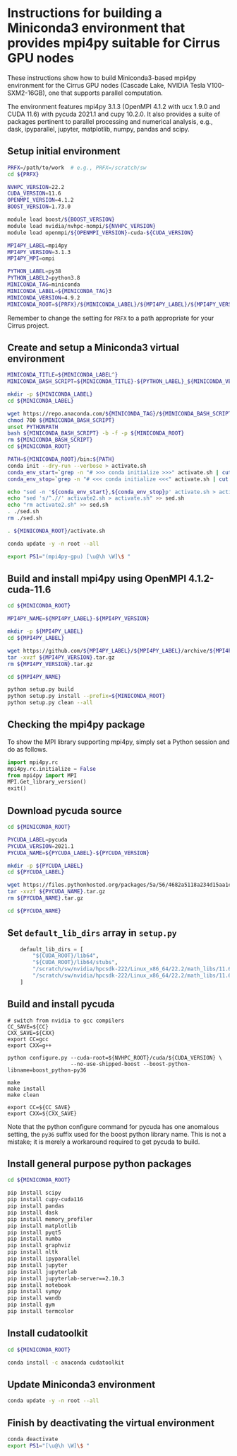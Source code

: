Instructions for building a Miniconda3 environment that provides mpi4py suitable for Cirrus GPU nodes
=====================================================================================================

These instructions show how to build Miniconda3-based mpi4py environment for the Cirrus GPU nodes
(Cascade Lake, NVIDIA Tesla V100-SXM2-16GB), one that supports parallel computation.

The environment features mpi4py 3.1.3 (OpenMPI 4.1.2 with ucx 1.9.0 and CUDA 11.6) with pycuda 2021.1
and cupy 10.2.0. It also provides a suite of packages pertinent to parallel processing and numerical analysis,
e.g., dask, ipyparallel, jupyter, matplotlib, numpy, pandas and scipy.


Setup initial environment
-------------------------

```bash
PRFX=/path/to/work  # e.g., PRFX=/scratch/sw
cd ${PRFX}

NVHPC_VERSION=22.2
CUDA_VERSION=11.6
OPENMPI_VERSION=4.1.2
BOOST_VERSION=1.73.0

module load boost/${BOOST_VERSION}
module load nvidia/nvhpc-nompi/${NVHPC_VERSION}
module load openmpi/${OPENMPI_VERSION}-cuda-${CUDA_VERSION}

MPI4PY_LABEL=mpi4py
MPI4PY_VERSION=3.1.3
MPI4PY_MPI=ompi

PYTHON_LABEL=py38
PYTHON_LABEL2=python3.8
MINICONDA_TAG=miniconda
MINICONDA_LABEL=${MINICONDA_TAG}3
MINICONDA_VERSION=4.9.2
MINICONDA_ROOT=${PRFX}/${MINICONDA_LABEL}/${MPI4PY_LABEL}/${MPI4PY_VERSION}-${MPI4PY_MPI}-gpu
```

Remember to change the setting for `PRFX` to a path appropriate for your Cirrus project.


Create and setup a Miniconda3 virtual environment
-------------------------------------------------

```bash
MINICONDA_TITLE=${MINICONDA_LABEL^}
MINICONDA_BASH_SCRIPT=${MINICONDA_TITLE}-${PYTHON_LABEL}_${MINICONDA_VERSION}-Linux-x86_64.sh

mkdir -p ${MINICONDA_LABEL}
cd ${MINICONDA_LABEL}

wget https://repo.anaconda.com/${MINICONDA_TAG}/${MINICONDA_BASH_SCRIPT}
chmod 700 ${MINICONDA_BASH_SCRIPT}
unset PYTHONPATH
bash ${MINICONDA_BASH_SCRIPT} -b -f -p ${MINICONDA_ROOT}
rm ${MINICONDA_BASH_SCRIPT}
cd ${MINICONDA_ROOT}

PATH=${MINICONDA_ROOT}/bin:${PATH}
conda init --dry-run --verbose > activate.sh
conda_env_start=`grep -n "# >>> conda initialize >>>" activate.sh | cut -d':' -f 1`
conda_env_stop=`grep -n "# <<< conda initialize <<<" activate.sh | cut -d':' -f 1`

echo "sed -n '${conda_env_start},${conda_env_stop}p' activate.sh > activate2.sh" > sed.sh
echo "sed 's/^.//' activate2.sh > activate.sh" >> sed.sh
echo "rm activate2.sh" >> sed.sh
. ./sed.sh
rm ./sed.sh

. ${MINICONDA_ROOT}/activate.sh

conda update -y -n root --all

export PS1="(mpi4py-gpu) [\u@\h \W]\$ "
```


Build and install mpi4py using OpenMPI 4.1.2-cuda-11.6
------------------------------------------------------

```bash
cd ${MINICONDA_ROOT}

MPI4PY_NAME=${MPI4PY_LABEL}-${MPI4PY_VERSION}

mkdir -p ${MPI4PY_LABEL}
cd ${MPI4PY_LABEL}

wget https://github.com/${MPI4PY_LABEL}/${MPI4PY_LABEL}/archive/${MPI4PY_VERSION}.tar.gz
tar -xvzf ${MPI4PY_VERSION}.tar.gz
rm ${MPI4PY_VERSION}.tar.gz

cd ${MPI4PY_NAME}

python setup.py build
python setup.py install --prefix=${MINICONDA_ROOT}
python setup.py clean --all
```


Checking the mpi4py package
---------------------------

To show the MPI library supporting mpi4py, simply set a Python session and do as follows.

```python
import mpi4py.rc
mpi4py.rc.initialize = False
from mpi4py import MPI
MPI.Get_library_version()
exit()
```


Download pycuda source
----------------------

```bash
cd ${MINICONDA_ROOT}

PYCUDA_LABEL=pycuda
PYCUDA_VERSION=2021.1
PYCUDA_NAME=${PYCUDA_LABEL}-${PYCUDA_VERSION}

mkdir -p ${PYCUDA_LABEL}
cd ${PYCUDA_LABEL}

wget https://files.pythonhosted.org/packages/5a/56/4682a5118a234d15aa1c8768a528aac4858c7b04d2674e18d586d3dfda04/${PYCUDA_NAME}.tar.gz
tar -xvzf ${PYCUDA_NAME}.tar.gz
rm ${PYCUDA_NAME}.tar.gz

cd ${PYCUDA_NAME}
```

Set `default_lib_dirs` array in `setup.py`
------------------------------------------

```python
    default_lib_dirs = [
        "${CUDA_ROOT}/lib64",
        "${CUDA_ROOT}/lib64/stubs",
        "/scratch/sw/nvidia/hpcsdk-222/Linux_x86_64/22.2/math_libs/11.6/lib64",
        "/scratch/sw/nvidia/hpcsdk-222/Linux_x86_64/22.2/math_libs/11.6/lib64/stubs",
    ]
```

Build and install pycuda
------------------------

```
# switch from nvidia to gcc compilers
CC_SAVE=${CC}
CXX_SAVE=${CXX}
export CC=gcc
export CXX=g++

python configure.py --cuda-root=${NVHPC_ROOT}/cuda/${CUDA_VERSION} \
                    --no-use-shipped-boost --boost-python-libname=boost_python-py36

make
make install
make clean

export CC=${CC_SAVE}
export CXX=${CXX_SAVE}
```

Note that the python configure command for pycuda has one anomalous setting, the `py36` suffix used for the boost python library name.
This is not a mistake; it is merely a workaround required to get pycuda to build.


Install general purpose python packages
---------------------------------------

```bash
cd ${MINICONDA_ROOT}

pip install scipy
pip install cupy-cuda116
pip install pandas
pip install dask
pip install memory_profiler
pip install matplotlib
pip install pyqt5
pip install numba
pip install graphviz
pip install nltk
pip install ipyparallel
pip install jupyter
pip install jupyterlab
pip install jupyterlab-server==2.10.3
pip install notebook
pip install sympy
pip install wandb
pip install gym
pip install termcolor
```


Install cudatoolkit
-------------------

```bash
cd ${MINICONDA_ROOT}

conda install -c anaconda cudatoolkit
```


Update Miniconda3 environment
-----------------------------

```bash
conda update -y -n root --all
```


Finish by deactivating the virtual environment
----------------------------------------------

```bash
conda deactivate
export PS1="[\u@\h \W]\$ "
```
